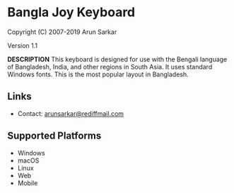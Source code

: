 ﻿Bangla Joy Keyboard
===============================

Copyright (C) 2007-2019 Arun Sarkar

Version 1.1

__DESCRIPTION__
This keyboard is designed for use with the Bengali language of Bangladesh, 
India, and other regions in South Asia. It uses standard Windows fonts. 
This is the most popular layout in Bangladesh.

Links
-----

 * Contact:  arunsarkar@rediffmail.com

Supported Platforms
-------------------
 * Windows
 * macOS
 * Linux
 * Web
 * Mobile
